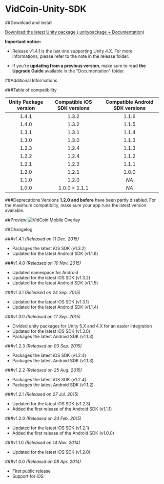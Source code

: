 VidCoin-Unity-SDK
=================

##Download and install

[Download the latest Unity package (.unitypackage + Documentation)](https://github.com/VidCoin/VidCoin-Unity-SDK/releases/download/v1.4.1/VidCoin-Unity-SDK.zip)

**Important notice:**

* Release v1.4.1 is the last one supporting Unity 4.X. For more informations, please refer to the note in the release folder.

* If you're **updating from a previous version**, make sure to read **the Upgrade Guide** available in the "Documentation" folder.

##Additional Informations

###Table of compatibility

| Unity Package version  | Compatible iOS SDK versions | Compatible Android SDK versions |
| :-------------: | :-------------: | :-------------: |
| 1.4.1 | 1.3.2 | 1.1.6 |
| 1.4.0 | 1.3.2 | 1.1.5 |
| 1.3.1 | 1.3.1 | 1.1.4 |
| 1.3.0 | 1.3.0 | 1.1.3 |
| 1.2.3 | 1.2.4 | 1.1.3 |
| 1.2.2 | 1.2.4 | 1.1.2 |
| 1.2.1 | 1.2.3 | 1.1.1 |
| 1.2.0 | 1.2.1 | 1.0.0 |
| 1.1.0 | 1.2.0 | *NA* |
| 1.0.0 | 1.0.0 > 1.1.1 | *NA* |

###Deprecations
Versions **1.2.0 and before** have been partly disabled. For the maximum compatibilty, make sure your app runs the latest version available.

##Preview
![VidCoin Mobile Overlay](https://googledrive.com/host/0B6a-nwag10vpMkRUZTZlVWJIcTQ "VidCoin Mobile Overlay")

##Changelog

###v1.4.1
*(Released on 11 Dec. 2015)*

* Packages the latest iOS SDK (v1.3.2)
* Updated for the latest Android SDK (v1.1.6)

###v1.4.0
*(Released on 10 Nov. 2015)*

* Updated namespace for Android
* Updated for the latest iOS SDK (v1.3.2)
* Updated for the latest Android SDK (v1.1.5)

###v1.3.1
*(Released on 24 Sep. 2015)*

* Updated for the latest iOS SDK (v1.3.1)
* Updated for the latest Android SDK (v1.1.4)

###v1.3.0
*(Released on 17 Sep. 2015)*

* Divided unity packages for Unity 5.X and 4.X for an easier integration 
* Updated for the latest iOS SDK (v1.3.0) 
* Packages the latest Android SDK (v1.1.3) 

###v1.2.3
*(Released on 03 Sep. 2015)*

* Packages the latest iOS SDK (v1.2.4)
* Packages the latest Android SDK (v1.1.3)

###v1.2.2
*(Released on 25 Aug. 2015)*

* Packages the latest iOS SDK (v1.2.4)
* Packages the latest Android SDK (v1.1.2)

###v1.2.1
*(Released on 27 Jul. 2015)*

* Updated for the latest iOS SDK (v1.2.3)
* Added the first release of the Android SDK (v1.1.1)

###v1.2.0
*(Released on 24 Feb. 2015)*

* Updated for the latest iOS SDK (v1.2.1)
* Added the first release of the Android SDK (v1.0.0)

###v1.1.0
*(Released on 14 Nov. 2014)*

* Updated for the latest iOS SDK (v1.2.0)

###v1.0.0
*(Released on 08 Apr. 2014)*

* First public release
* Support for iOS
